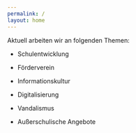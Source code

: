 ```yaml
---
permalink: /
layout: home
---
```


Aktuell arbeiten wir an folgenden Themen:

* Schulentwicklung

* Förderverein

* Informationskultur

* Digitalisierung

* Vandalismus

* Außerschulische Angebote


